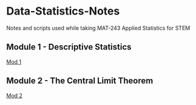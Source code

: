 # Data-Statistics-Notes
Notes and scripts used while taking MAT-243 Applied Statistics for STEM


## Module 1 - Descriptive Statistics
[Mod 1](/1-5_Discussion_Descriptive_Statistics/README.md)
## Module 2 - The Central Limit Theorem
[Mod 2](/2-4_Discussion_The_Central_Limit_Theorem)
